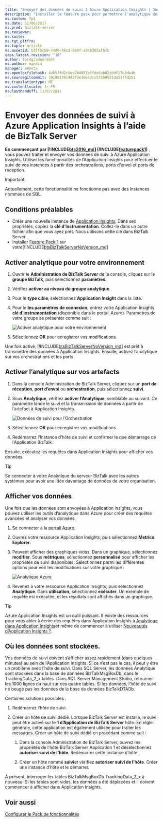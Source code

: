 ```yaml
---
title: "Envoyer des données de suivi à Azure Application Insights | Documents Microsoft"
description: "Installer le feature pack pour permettre l’analytique des données suivies avec Azure Application Insights dans BizTalk Server"
ms.custom: fp1
ms.date: 11/06/2017
ms.prod: biztalk-server
ms.reviewer: 
ms.suite: 
ms.tgt_pltfrm: 
ms.topic: article
ms.assetid: b3ff6cb9-44d0-46cd-9b4f-a346365afb7b
caps.latest.revision: "10"
author: tordgladnordahl
ms.author: mandia
manager: anneta
ms.openlocfilehash: 4a65ffd2c5ee76d857effde6ab82dddf17b3de4b
ms.sourcegitcommit: 30189176c44873e3de42cc5f2b8951da51ffd251
ms.translationtype: MT
ms.contentlocale: fr-FR
ms.lasthandoff: 11/07/2017
---
```

# <a name="send-tracking-data-to-azure-application-insights-using-biztalk-server"></a>Envoyer des données de suivi à Azure Application Insights à l’aide de BizTalk Server

**En commençant par [!INCLUDE[bts2016_md](../includes/bts2016-md.md)] [!INCLUDE[featurepack1](../includes/featurepack1.md)]** , vous pouvez traiter et envoyer vos données de suivi à Azure Application Insights. Utiliser les fonctionnalités de l’Application Insights pour effectuer le suivi de vos instances à partir des orchestrations, ports d’envoi et ports de réception.
          
> [!IMPORTANT]
> Actuellement, cette fonctionnalité ne fonctionne pas avec des Instances nommées de SQL.

## <a name="prerequisites"></a>Conditions préalables
* Créer une nouvelle instance de [Application Insights](https://docs.microsoft.com/azure/application-insights/app-insights-create-new-resource). Dans ses propriétés, copiez la **clé d’Instrumentation**. Collez-le dans un autre fichier afin que vous ayez prêt. Nous utilisons cette clé dans BizTalk Server. 
* Installer [Feature Pack 1](https://www.microsoft.com/download/details.aspx?id=55100) sur votre[!INCLUDE[btsBizTalkServerNoVersion_md](../includes/btsbiztalkservernoversion-md.md)]

## <a name="enable-analytics-for-your-environment"></a>Activer analytique pour votre environnement

1. Ouvrir le **Administration de BizTalk Server** de la console, cliquez sur le **groupe BizTalk**, puis sélectionnez **paramètres**. 
2. Vérifiez **activer au niveau du groupe analytique**.
3. Pour le **type cible**, sélectionnez **Application Insight** dans la liste.
4. Pour le **les paramètres de connexion**, entrez votre Application Insights  **[clé d’instrumentation](https://docs.microsoft.com/en-us/azure/application-insights/app-insights-create-new-resource)**  (disponible dans le portail Azure). Paramètres de votre groupe se présenter comme suit : 

    ![Activer analytique pour votre environnement](../core/media/environmentsettingapplicationinishgt.PNG)

5. Sélectionnez **OK** pour enregistrer vos modifications. 

Une fois activé, [!INCLUDE[btsBizTalkServerNoVersion_md](../includes/btsbiztalkservernoversion-md.md)] est prêt à transmettre des données à Application Insights. Ensuite, activez l’analytique sur vos orchestrations et les ports. 

## <a name="enable-analytics-on-your-artifacts"></a>Activer l’analytique sur vos artefacts

1. Dans la console Administration de BizTalk Server, cliquez sur un **port de réception**, **port d’envoi** ou **orchestration**, puis sélectionnez **suivi**.
2. Sous **Analytique**, vérifiez **activer l’Analytique**, semblable au suivant. Ce paramètre lance le suivi et la transmission de données à partir de l’artefact à Application Insights.
    
    ![Données de suivi pour l’Orchestration](../core/media/orchestrationsettingsapplicationinsight.PNG)

3. Sélectionnez **OK** pour enregistrer vos modifications.
4. Redémarrez l’Instance d’hôte de suivi et confirmer le que démarrage de l’Application BizTalk.

Ensuite, exécutez les requêtes dans Application Insights pour afficher vos données.  

> [!TIP]
> Se connecter à votre Analytique du serveur BizTalk avec les autres systèmes pour avoir une idée davantage de données de votre organisation.

## <a name="view-your-data"></a>Afficher vos données
Une fois que les données sont envoyées à Application Insights, vous pouvez utiliser les outils d’analytique dans Azure pour créer des requêtes avancées et analyser vos données.

1. Se connecter à la [portail Azure](https://portal.azure.com).
2. Ouvrez votre ressource Application Insights, puis sélectionnez **Metrics Explorer**.
3. Peuvent afficher des graphiques vides. Dans un graphique, sélectionnez **modifier**. Sous **métriques**, sélectionnez **personnalisé** pour afficher les propriétés de suivi disponibles. Sélectionnez parmi les différentes options pour voir les modifications sur votre graphique : 

    ![Analytique Azure](../core/media/azure-stream-metrics-custom.png)

4. Revenez à votre ressource Application Insights, puis sélectionnez **Analytique**. Dans **utilisation**, sélectionnez **exécuter**. Un exemple de requête est exécutée, et les résultats sont affichés dans un graphique.  

> [!TIP]
> Azure Application Insights est un outil puissant. Il existe des ressources pour vous aider à écrire des requêtes dans Application Insights à [Analytique dans Application Insights](https://docs.microsoft.com/azure/application-insights/app-insights-analytics)et même de commencer à utiliser [Nouveautés d’Application Insights ?](https://docs.microsoft.com/en-us/azure/application-insights/app-insights-overview).

## <a name="where-the-data-is-stored"></a>Où les données sont stockées.

Vos données de suivi doivent s’afficher assez rapidement (dans quelques minutes) au sein de l’Application Insights. Si ce n’est pas le cas, il peut y être un problème avec l’hôte de suivi. Dans SQL Server, les données Analytique sont stockées dans la base de données BizTalkMsgBoxDb, dans le TrackingData_2_*x* tables. Dans SQL Server Management Studio, retourner les 1000 lignes du haut sur ces quatre tables. Si les données, l’hôte de suivi ne bouge pas les données de la base de données BizTalkDTADb. 

Certaines solutions possibles :

1. Redémarrez l’hôte de suivi.
2. Créer un hôte de suivi dédié. Lorsque BizTalk Server est installé, le suivi peut être activé sur le **1 d’Application de BizTalk Server** hôte. En règle générale, cette application est également utilisée pour traiter les messages. Créer un hôte de suivi dédié en procédant comme suit : 

    1. Dans la console Administration de BizTalk Server, ouvrez les propriétés de l’hôte BizTalk Server Application 1 et désélectionnez **autoriser suivi de l’hôte**. Redémarrer cette instance d’hôte.

    2. Créer un hôte nommé **suivi**et vérifiez **autoriser suivi de l’hôte**. Créer une instance d’hôte et le démarrer.

À présent, interroger les tables BizTalkMsgBoxDb TrackingData_2_x à nouveau. Si les tables sont vides, les données a été déplacées et il doivent commencer à afficher dans Application Insights.
    
## <a name="see-also"></a>Voir aussi
 [Configurer le Pack de fonctionnalités](../core/configure-the-feature-pack.md)